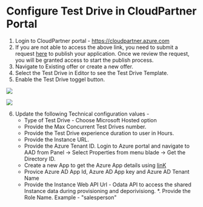 # Configure Test Drive in CloudPartner Portal

1. Login to CloudPartner portal - https://cloudpartner.azure.com
2. If you are not able to access the above link, you need to submit a request [here](https://appsource.microsoft.com/en-us/partners/list-an-app) to publish your application. Once we review the request, you will be granted access to start the publish process. 
3. Navigate to Existing offer or create a new offer.
4. Select the Test Drive in Editor to see the Test Drive Template. 
5. Enable the Test Drive toggel button.

![](https://github.com/Microsoft/AppSource/blob/patch-1/Images/EnableTestDrive.PNG)

![](https://github.com/Microsoft/AppSource/blob/patch-1/Images/TestDriveTemplateInCPP.PNG)

6. Update the following Technical configuration values -
    * Type of Test Drive - Choose Microsoft Hosted option
    * Provide the Max Concurrent Test Drives number.
    * Provide the Test Drive experience duration to user in Hours.
    * Provide the Instance URL.
    * Provide the Azure Tenant ID. Login to Azure portal and navigate to AAD from Panel -> Select Properties from menu blade -> Get the Directory ID.
    * Create a new App to get the Azure App details using [linK](https://github.com/Microsoft/AppSource/blob/patch-1/Microsoft%20Hosted%20Test%20Drive/Setup-your-Azure-subscription-for-Dynamics365-Microsoft-Hosted-Test-Drives.md) 
    * Provice Azure AD App Id, Azure AD App key and Azure AD Tenant Name
    * Provide the Instance Web API Url - Odata API to access the shared Instance data during provisioning and deporivisiong.
    *. Provide the Role Name. Example - "salesperson"
    
